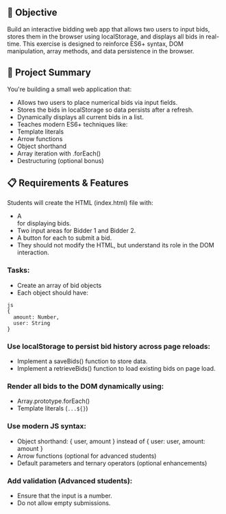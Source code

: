 ## 🎯 Objective
Build an interactive bidding web app that allows two users to input bids, stores them in the browser using localStorage, and displays all bids in real-time. This exercise is designed to reinforce ES6+ syntax, DOM manipulation, array methods, and data persistence in the browser.

## 📝 Project Summary
You're building a small web application that:
- Allows two users to place numerical bids via input fields.
- Stores the bids in localStorage so data persists after a refresh.
- Dynamically displays all current bids in a list.
- Teaches modern ES6+ techniques like:
- Template literals
- Arrow functions
- Object shorthand
- Array iteration with .forEach()
- Destructuring (optional bonus)

## 📋 Requirements & Features
Students will create the HTML (index.html) file with:
- A <div> for displaying bids.
- Two input areas for Bidder 1 and Bidder 2.
- A button for each to submit a bid.
- They should not modify the HTML, but understand its role in the DOM interaction.

### Tasks:
- Create an array of bid objects
- Each object should have:

```
js
{
  amount: Number,
  user: String
}
```

### Use localStorage to persist bid history across page reloads:
- Implement a saveBids() function to store data.
- Implement a retrieveBids() function to load existing bids on page load.

### Render all bids to the DOM dynamically using:
- Array.prototype.forEach()
- Template literals (`...${}`)

### Use modern JS syntax:
- Object shorthand: { user, amount } instead of { user: user, amount: amount }
- Arrow functions (optional for advanced students)
- Default parameters and ternary operators (optional enhancements)

### Add validation (Advanced students):
- Ensure that the input is a number.
- Do not allow empty submissions.
